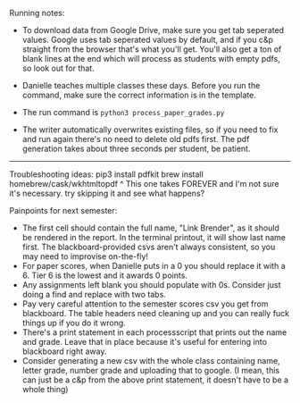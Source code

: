 Running notes:

- To download data from Google Drive, make sure you get tab seperated values. Google uses tab seperated values by default, and if you c&p straight from the browser that's what you'll get. You'll also get a ton of blank lines at the end which will process as students with empty pdfs, so look out for that.

- Danielle teaches multiple classes these days. Before you run the command, make sure the correct information is in the template.

- The run command is
`python3 process_paper_grades.py`

- The writer automatically overwrites existing files, so if you need to fix and run again there's no need to delete old pdfs first. The pdf generation takes about three seconds per student, be patient. 

------------

Troubleshooting ideas:
pip3 install pdfkit
brew install homebrew/cask/wkhtmltopdf
^ This one takes FOREVER and I'm not sure it's necessary. try skipping it and see what happens?

Painpoints for next semester:
- The first cell should contain the full name, "Link Brender", as it should be rendered in the report. In the terminal printout, it will show last name first. The blackboard-provided csvs aren't always consistent, so you may need to improvise on-the-fly!
- For paper scores, when Danielle puts in a 0 you should replace it with a 6. Tier 6 is the lowest and it awards 0 points.
- Any assignments left blank you should populate with 0s. Consider just doing a find and replace with two tabs.
- Pay very careful attention to the semester scores csv you get from blackboard. The table headers need cleaning up and you can really fuck things up if you do it wrong.
- There's a print statement in each processscript that prints out the name and grade. Leave that in place because it's useful for entering into blackboard right away.
- Consider generating a new csv with the whole class containing name, letter grade, number grade and uploading that to google. (I mean, this can just be a c&p from the above print statement, it doesn't have to be a whole thing)
